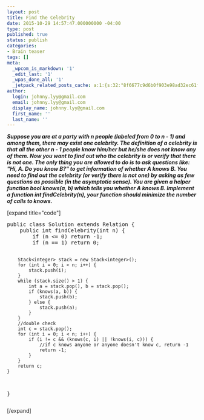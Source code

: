 ```yaml
---
layout: post
title: Find the Celebrity
date: 2015-10-29 14:57:47.000000000 -04:00
type: post
published: true
status: publish
categories:
- Brain teaser
tags: []
meta:
  _wpcom_is_markdown: '1'
  _edit_last: '1'
  _wpas_done_all: '1'
  _jetpack_related_posts_cache: a:1:{s:32:"8f6677c9d6b0f903e98ad32ec61f8deb";a:2:{s:7:"expires";i:1468660927;s:7:"payload";a:3:{i:0;a:1:{s:2:"id";i:1234;}i:1;a:1:{s:2:"id";i:1038;}i:2;a:1:{s:2:"id";i:1136;}}}}
author:
  login: johnny.lyy@gmail.com
  email: johnny.lyy@gmail.com
  display_name: johnny.lyy@gmail.com
  first_name: ''
  last_name: ''
---
```

<p><strong><em>Suppose you are at a party with n people (labeled from 0 to n - 1) and among them, there may exist one celebrity. The definition of a celebrity is that all the other n - 1 people know him/her but he/she does not know any of them. Now you want to find out who the celebrity is or verify that there is not one. The only thing you are allowed to do is to ask questions like: "Hi, A. Do you know B?" to get information of whether A knows B. You need to find out the celebrity (or verify there is not one) by asking as few questions as possible (in the asymptotic sense). You are given a helper function bool knows(a, b) which tells you whether A knows B. Implement a function int findCelebrity(n), your function should minimize the number of calls to knows.</em></strong></p>
<p>[expand title="code"]</p>
<pre>
public class Solution extends Relation {
    public int findCelebrity(int n) {
        if (n <= 0) return -1;
        if (n == 1) return 0;
        
        Stack<integer> stack = new Stack<integer>();
        for (int i = 0; i < n; i++) {
            stack.push(i);
        }
        while (stack.size() > 1) {
            int a = stack.pop(), b = stack.pop();
            if (knows(a, b)) {
                stack.push(b);
            } else {
                stack.push(a);
            }
        }
        //double check
        int c = stack.pop();
        for (int i = 0; i < n; i++) {
            if (i != c && (knows(c, i) || !knows(i, c))) {
                //if c knows anyone or anyone doesn't know c, return -1
                return -1;
            }
        }
        return c;
    }
}
</integer></integer></pre>
<p>[/expand]</p>
